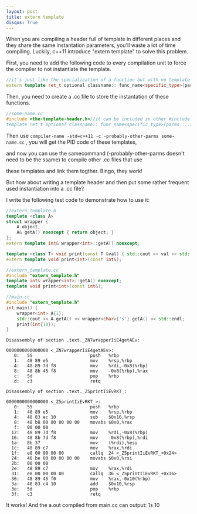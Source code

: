 ```yaml
---
layout: post
title: extern template
disqus: True
---
```


When you are compiling a header full of template in different places and they share the same instantation parameters, you'll waste
a lot of time compiling. Luckily, c++11 introduce "extern template" to solve this problem.
<p>First, you need to add the following code to every compilation unit to force the compiler to not instantiate the template.
  
```c++
//it's just like the specialization of a function but with no template paramter list
extern template ret_t optional classname:: func_name<specific_type>(parms ...);
```

<p>Then, you need to create a .cc file to store the instantation of these functions.
  
```c++
//some-name.cc
#include <the-template-header.h>//it can be included in other #include stype\
template ret_t optional classname:: func_name<specific_type>(parms ...);
```

Then use ```compiler-name -std=c++11 -c -probably-other-parms some-name.cc``` , you will get the PID code of these templates, 
<p>and now you can use the samecommand (-probably-other-parms doesn't need to be the ssame) to compile other .cc files that use
<p>these templates and link them togther. Bingo, they work!
  
<p>But how about writing a template header and then put some rather frequent used instantiation into a .cc file?
<p>I write the following test code to demonstrate how to use it:
  
```c++
//extern_template.h
template <class A>
struct wrapper {
    A object;
    A& getA() noexcept { return object; }
};
extern template int& wrapper<int>::getA() noexcept;

template <class T> void print(const T &val) { std::cout << val << std::endl; }
extern template void print<int>(const int&);
```

```c++
//extern_template.cc
#include "extern_template.h"
template int& wrapper<int>::getA() noexcept;
template void print<int>(const int&);
```

```c++
//main.cc
#include "extern_template.h"
int main() {
    wrapper<int> A{1};
    std::cout << A.getA() << wrapper<char>{'s'}.getA() << std::endl;
    print(int{10});
}
```

```Assembly
Disassembly of section .text._ZN7wrapperIiE4getAEv:                                                                                                                                                                                                                            
                                                                                                                                                                                                                                                                               
0000000000000000 <_ZN7wrapperIiE4getAEv>:                                                                                                                                                                                                                                      
   0:   55                      push   %rbp                                                                                                                                                                                                                                    
   1:   48 89 e5                mov    %rsp,%rbp                                                                                                                                                                                                                               
   4:   48 89 7d f8             mov    %rdi,-0x8(%rbp)                                                                                                                                                                                                                         
   8:   48 8b 45 f8             mov    -0x8(%rbp),%rax                                                                                                                                                                                                                         
   c:   5d                      pop    %rbp                                                                                                                                                                                                                                    
   d:   c3                      retq                                                                                                                                                                                                                                           
                                                                                                                                                                                                                                                                               
Disassembly of section .text._Z5printIiEvRKT_:                                                                                                                                                                                                                                 
                                                                                                                                                                                                                                                                               
0000000000000000 <_Z5printIiEvRKT_>:                                                                                                                                                                                                                                           
   0:   55                      push   %rbp
   1:   48 89 e5                mov    %rsp,%rbp
   4:   48 83 ec 10             sub    $0x10,%rsp
   8:   48 b8 00 00 00 00 00    movabs $0x0,%rax
   f:   00 00 00 
  12:   48 89 7d f8             mov    %rdi,-0x8(%rbp)
  16:   48 8b 7d f8             mov    -0x8(%rbp),%rdi
  1a:   8b 37                   mov    (%rdi),%esi
  1c:   48 89 c7                mov    %rax,%rdi
  1f:   e8 00 00 00 00          callq  24 <_Z5printIiEvRKT_+0x24>
  24:   48 be 00 00 00 00 00    movabs $0x0,%rsi
  2b:   00 00 00 
  2e:   48 89 c7                mov    %rax,%rdi
  31:   e8 00 00 00 00          callq  36 <_Z5printIiEvRKT_+0x36>
  36:   48 89 45 f0             mov    %rax,-0x10(%rbp)
  3a:   48 83 c4 10             add    $0x10,%rsp
  3e:   5d                      pop    %rbp
  3f:   c3                      retq   

```

It works!
And the a.out compiled from main.cc can output:
    1s
    10
